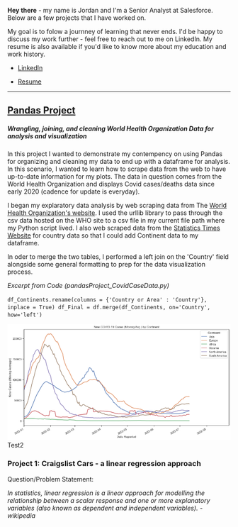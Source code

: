
**Hey there** - my name is Jordan and I'm a Senior Analyst at Salesforce. Below are a few projects that I have worked on.

My goal is to folow a journney of learning that never ends. I'd be happy to discuss my work further - feel free to reach out to me on LinkedIn. My resume is also available if you'd like to know more about my education and work history.

* [LinkedIn](https://www.linkedin.com/in/jordandavis0112/)

* [Resume](https://github.com/JdGithub0112/Jordan-Davis---Portfolio/blob/main/JordanDavis_Resume_2022.pdf)

***

## [Pandas Project](https://github.com/JdGithub0112/Jordans-Portfolio/blob/main/pandasProject_CovidCaseData.py)
##### *Wrangling, joining, and cleaning World Health Organization Data for analysis and visualization*
In this project I wanted to demonstrate my contempency on using Pandas for organizing and cleaning my data to end up with a dataframe for analysis. In this scenario, I wanted to learn how to scrape data from the web to have up-to-date information for my plots. The data in question comes from the World Health Organization and displays Covid cases/deaths data since early 2020 (cadence for update is everyday).

I began my explaratory data analysis by web scraping data from The [World Health Organization's website](https://covid19.who.int/data). I used the urllib library to pass through the csv data hosted on the WHO site to a csv file in my current file path where my Python script lived. I also web scraped data from the [Statistics Times Website](https://statisticstimes.com/geography/countries-by-continents.php) for country data so that I could add Continent data to my dataframe.

In oder to merge the two tables, I performed a left join on the 'Country' field alongside some general formatting to prep for the data visualization process.

*Excerpt from Code (pandasProject_CovidCaseData.py)*

`df_Continents.rename(columns = {'Country or Area' : 'Country'}, inplace = True)
df_Final = df.merge(df_Continents, on='Country', how='left')`


![Image Detail](images/Project1_fig1.png)
Test2

### Project 1: Craigslist Cars - a linear regression approach
Question/Problem Statement:

*In statistics, linear regression is a linear approach for modelling the relationship between a scalar response and one or more explanatory variables (also known as dependent and independent variables). - wikipedia*
